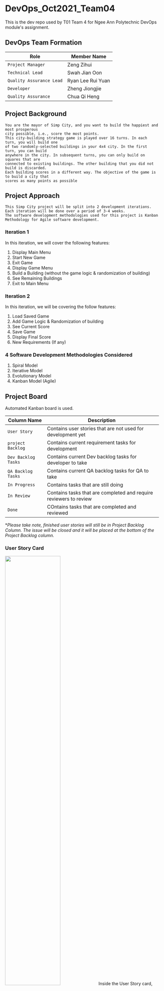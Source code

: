 # DevOps_Oct2021_Team04
This is the dev repo used by T01 Team 4 for Ngee Ann Polytechnic DevOps module's assignment.

## DevOps Team Formation

| Role | Member Name |
| --- | --- |
| `Project Manager` | Zeng Zihui |
| `Technical Lead` | Swah Jian Oon |
| `Quality Assurance Lead` | Ryan Lee Rui Yuan |
| `Developer` | Zheng Jiongjie |
| `Quality Assurance` | Chua Qi Heng |


## Project Background
```
You are the mayor of Simp City, and you want to build the happiest and most prosperous 
city possible, i.e., score the most points.
This city-building strategy game is played over 16 turns. In each turn, you will build one 
of two randomly-selected buildings in your 4x4 city. In the first turn, you can build 
anywhere in the city. In subsequent turns, you can only build on squares that are 
connected to existing buildings. The other building that you did not build is discarded.
Each building scores in a different way. The objective of the game is to build a city that 
scores as many points as possible
```

## Project Approach 
```
This Simp City project will be split into 2 development iterations. Each iteration will be done over a period of 3-4 weeks.
The software development methodologies used for this project is Kanban Methodology for Agile software development.
```
### Iteration 1
In this iteration, we will cover the following features:
1. Display Main Menu
2. Start New Game
3. Exit Game
4. Display Game Menu
5. Build a Building (without the game logic & randomization of building)
6. See Remaining Buildings
7. Exit to Main Menu

### Iteration 2
In this iteration, we will be covering the follow features:
1. Load Saved Game
2. Add Game Logic & Randomization of building
3. See Current Score
4. Save Game
5. Display Final Score
6. New Requirements (If any)

### 4 Software Development Methodologies Considered
1. Spiral Model
2. Iterative Model
3. Evolutionary Model
4. Kanban Model (Agile)

## Project Board 
Automated Kanban board is used.

| Column Name | Description |
| --- | --- |
| `User Story` | Contains user stories that are not used for development yet |
| `project Backlog` | Contains current requirement tasks for development |
| `Dev Backlog Tasks` | Contains current Dev backlog tasks for developer to take |
| `QA Backlog Tasks` | Contains current QA backlog tasks for QA to take |
| `In Progress` | Contains tasks that are still doing |
| `In Review` | Contains tasks that are completed and require reviewers to review |
| `Done` | COntains tasks that are completed and reviewed |

**Please take note, finished user stories will still be in Project Backlog Column. The issue will be closed and it will be placed at the bottom of the Project Backlog column.*



### User Story Card
<img src="https://user-images.githubusercontent.com/93191650/145514046-923f3303-1fc3-4a6c-ba1b-3e703ec53fcf.png" width=60%>
Inside the User Story card, the following components will be there

| Component | Description |
| --- | --- |
| `Title` | User story |
| `Acceptance Criteria` | acceptance criteria for this user story is added in the description of the issue |
| `Assignees` | PM will assign to Tech Lead & QA Lead to complete this user story requirement |
| `Developer Tasks List` | Contains current QA backlog tasks for QA to take |
| `QA Tasks List` | Contains tasks that are still doing |
| `Label` | "user story" and user story ID are used  |
| `Milestone` | Identifies the current development iteration  |
| `Pull Request` | the corresponding pull requests for this user story are linked  |
| `TechLead Comment` | Tech Lead will notify QA that the dev tasks are done & require QA testing  |
| `QA Lead Comment` | QA Lead will notify relevant QA to run the test  |
| `Tech Lead Merge to Main` | Tech Lead will merge to main after the 3 testings (Unit test, QA test, Acceptance Test) at pull request are define done  |
| `PM Comment` | PM will close the issue after the merge  |

**Tasks list is used to monitor the individual user story progress*



